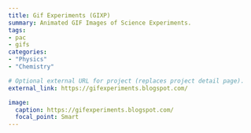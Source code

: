 ```yaml
---
title: Gif Experiments (GIXP)
summary: Animated GIF Images of Science Experiments.
tags:
- pac
- gifs
categories: 
- "Physics"
- "Chemistry"

# Optional external URL for project (replaces project detail page).
external_link: https://gifexperiments.blogspot.com/

image:
  caption: https://gifexperiments.blogspot.com/
  focal_point: Smart
---
```

